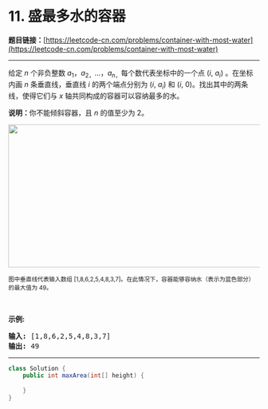 # 11. 盛最多水的容器

**题目链接：**[https://leetcode-cn.com/problems/container-with-most-water](https://leetcode-cn.com/problems/container-with-most-water)

---

<div class="content__1Y2H">
 <div class="notranslate">
  <p>给定 <em>n</em> 个非负整数 <em>a</em><sub>1</sub>，<em>a</em><sub>2，</sub>...，<em>a</em><sub>n，</sub>每个数代表坐标中的一个点&nbsp;(<em>i</em>,&nbsp;<em>a<sub>i</sub></em>) 。在坐标内画 <em>n</em> 条垂直线，垂直线 <em>i</em>&nbsp;的两个端点分别为&nbsp;(<em>i</em>,&nbsp;<em>a<sub>i</sub></em>) 和 (<em>i</em>, 0)。找出其中的两条线，使得它们与&nbsp;<em>x</em>&nbsp;轴共同构成的容器可以容纳最多的水。</p> 
  <p><strong>说明：</strong>你不能倾斜容器，且&nbsp;<em>n</em>&nbsp;的值至少为 2。</p> 
  <p><img style="height: 287px; width: 600px;" src="https://aliyun-lc-upload.oss-cn-hangzhou.aliyuncs.com/aliyun-lc-upload/uploads/2018/07/25/question_11.jpg" alt=""></p> 
  <p><small>图中垂直线代表输入数组 [1,8,6,2,5,4,8,3,7]。在此情况下，容器能够容纳水（表示为蓝色部分）的最大值为&nbsp;49。</small></p> 
  <p>&nbsp;</p> 
  <p><strong>示例:</strong></p> 
  <pre class="language-text"><strong>输入:</strong> [1,8,6,2,5,4,8,3,7]
<strong>输出:</strong> 49</pre> 
 </div>
</div>

---

```java
class Solution {
    public int maxArea(int[] height) {
        
    }
}
```